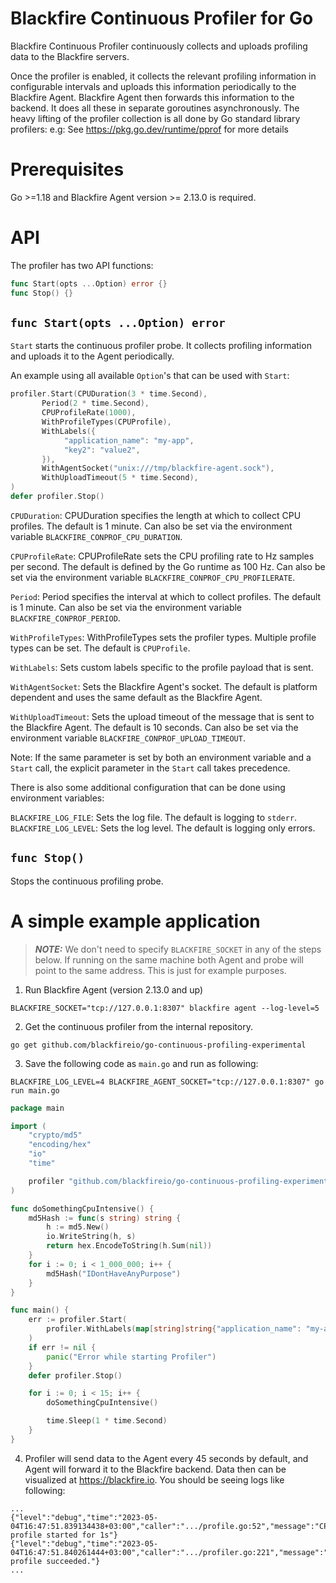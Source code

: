 # Blackfire Continuous Profiler for Go

Blackfire Continuous Profiler continuously collects and uploads profiling data to the Blackfire servers.

Once the profiler is enabled, it collects the relevant profiling information in configurable intervals and uploads this information periodically to the Blackfire Agent. Blackfire Agent then forwards this information to the backend. It does all these in separate goroutines asynchronously. The heavy lifting of the profiler collection is all done by Go standard library profilers: e.g: See https://pkg.go.dev/runtime/pprof for more details

# Prerequisites

Go >=1.18 and Blackfire Agent version >= 2.13.0 is required.

# API

The profiler has two API functions:

```go
func Start(opts ...Option) error {}
func Stop() {}
```

## `func Start(opts ...Option) error`

`Start` starts the continuous profiler probe. It collects profiling information and uploads
it to the Agent periodically.

An example using all available `Option`'s that can be used with `Start`:

```go
profiler.Start(CPUDuration(3 * time.Second), 
       Period(2 * time.Second),
       CPUProfileRate(1000),
       WithProfileTypes(CPUProfile),
       WithLabels({
            "application_name": "my-app",
            "key2": "value2",
       }),
       WithAgentSocket("unix:///tmp/blackfire-agent.sock"),
       WithUploadTimeout(5 * time.Second),
)
defer profiler.Stop()
```

`CPUDuration`: CPUDuration specifies the length at which to collect CPU profiles. 
The default is 1 minute. Can also be set via the environment variable `BLACKFIRE_CONPROF_CPU_DURATION`.

`CPUProfileRate`: CPUProfileRate sets the CPU profiling rate to Hz samples per second. 
The default is defined by the Go runtime as 100 Hz. Can also be set via the environment 
variable `BLACKFIRE_CONPROF_CPU_PROFILERATE`.

`Period`: Period specifies the interval at which to collect profiles. The default is 1 minute. 
Can also be set via the environment variable `BLACKFIRE_CONPROF_PERIOD`.

`WithProfileTypes`: WithProfileTypes sets the profiler types. Multiple profile types can be set.
The default is `CPUProfile`.

`WithLabels`: Sets custom labels specific to the profile payload that is sent.

`WithAgentSocket`: Sets the Blackfire Agent's socket. The default is platform dependent 
and uses the same default as the Blackfire Agent.

`WithUploadTimeout`: Sets the upload timeout of the message that is sent to the Blackfire Agent. 
The default is 10 seconds. Can also be set via the environment variable `BLACKFIRE_CONPROF_UPLOAD_TIMEOUT`.

Note:
If the same parameter is set by both an environment variable and a `Start` call, the explicit 
parameter in the `Start` call takes precedence.

There is also some additional configuration that can be done using environment variables:

`BLACKFIRE_LOG_FILE`: Sets the log file. The default is logging to `stderr`.
`BLACKFIRE_LOG_LEVEL`: Sets the log level. The default is logging only errors.

## `func Stop()`

Stops the continuous profiling probe.

# A simple example application

> **_NOTE:_**
We don't need to specify `BLACKFIRE_SOCKET` in any of the steps below. If running on the same 
machine both Agent and probe will point to the same address. This is just for example purposes.

1. Run Blackfire Agent (version 2.13.0 and up)

```
BLACKFIRE_SOCKET="tcp://127.0.0.1:8307" blackfire agent --log-level=5
```

2. Get the continuous profiler from the internal repository.

```
go get github.com/blackfireio/go-continuous-profiling-experimental
```

3. Save the following code as `main.go` and run as following: 

```
BLACKFIRE_LOG_LEVEL=4 BLACKFIRE_AGENT_SOCKET="tcp://127.0.0.1:8307" go run main.go
```

```go
package main

import (
	"crypto/md5"
	"encoding/hex"
	"io"
	"time"

	profiler "github.com/blackfireio/go-continuous-profiling-experimental"
)

func doSomethingCpuIntensive() {
	md5Hash := func(s string) string {
		h := md5.New()
		io.WriteString(h, s)
		return hex.EncodeToString(h.Sum(nil))
	}
	for i := 0; i < 1_000_000; i++ {
		md5Hash("IDontHaveAnyPurpose")
	}
}

func main() {
	err := profiler.Start(
		profiler.WithLabels(map[string]string{"application_name": "my-app"}),
	)
	if err != nil {
		panic("Error while starting Profiler")
	}
	defer profiler.Stop()

	for i := 0; i < 15; i++ {
		doSomethingCpuIntensive()

		time.Sleep(1 * time.Second)
	}
}
```

4. Profiler will send data to the Agent every 45 seconds by default, and Agent will forward it to the Blackfire 
backend. Data then can be visualized at https://blackfire.io. You should be seeing
logs like following:

```
...
{"level":"debug","time":"2023-05-04T16:47:51.839134438+03:00","caller":".../profile.go:52","message":"CPU profile started for 1s"}
{"level":"debug","time":"2023-05-04T16:47:51.840261444+03:00","caller":".../profiler.go:221","message":"Upload profile succeeded."}
...
```
